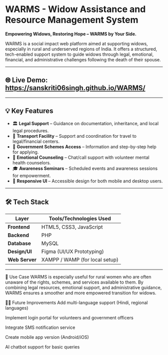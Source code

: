 # WARMS - Widow Assistance and Resource Management System

**Empowering Widows, Restoring Hope – WARMS by Your Side.**

WARMS is a social impact web platform aimed at supporting widows, especially in rural and underserved regions of India. It offers a structured, tech-enabled support system to guide widows through legal, emotional, financial, and administrative challenges following the death of their spouse.

---

## 🌐 Live Demo: https://sanskriti06singh.github.io/WARMS/


---

## 💡 Key Features

- 🏛️ **Legal Support** – Guidance on documentation, inheritance, and local legal procedures.
- 🚕 **Transport Facility** – Support and coordination for travel to legal/financial centers.
- 📑 **Government Schemes Access** – Information and step-by-step help for applying.
- 💬 **Emotional Counseling** – Chat/call support with volunteer mental health counselors.
- 🎓 **Awareness Seminars** – Scheduled events and awareness sessions for empowerment.
- 📱 **Responsive UI** – Accessible design for both mobile and desktop users.

---

## 🛠️ Tech Stack

| Layer         | Tools/Technologies Used         |
|---------------|----------------------------------|
| **Frontend**  | HTML5, CSS3, JavaScript          |
| **Backend**   | PHP                              |
| **Database**  | MySQL                            |
| **Design/UI** | Figma (UI/UX Prototyping)        |
| **Web Server**| XAMPP / WAMP (for local setup)   |

---

📌 Use Case
WARMS is especially useful for rural women who are often unaware of the rights, schemes, and services available to them. By combining legal resources, emotional support, and administrative guidance, WARMS ensures a smoother and more empowered transition for widows.

🙋‍♀️ Future Improvements
 Add multi-language support (Hindi, regional languages)

 Implement login portal for volunteers and government officers

 Integrate SMS notification service

 Create mobile app version (Android/iOS)

 AI chatbot support for basic queries
